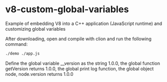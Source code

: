 # v8-custom-global-variables
Example of embedding V8 into a C++ application (JavaScript runtime) and customizing global variables

After downloading, open and compile with clion and run the following command:

```bash
./demo ./app.js
```

Define the global variable __version as the string 1.0.0, the global function getVersion returns 1.0.0, the global print log function, the global object node, node.version returns 1.0.0
